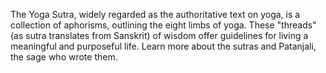 The Yoga Sutra, widely regarded as the authoritative text on yoga, is a collection of aphorisms, outlining the eight limbs of yoga. These "threads" (as sutra translates from Sanskrit) of wisdom offer guidelines for living a meaningful and purposeful life. Learn more about the sutras and Patanjali, the sage who wrote them.